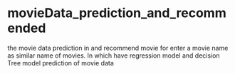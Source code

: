 # movieData_prediction_and_recommended

the movie data prediction in and recommend movie for enter a movie name as similar name of movies.
In which have regression model and decision Tree model prediction of movie data
